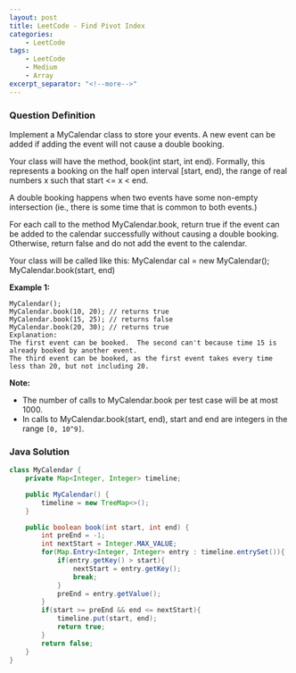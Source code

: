 ```yaml
---
layout: post
title: LeetCode - Find Pivot Index
categories:
    - LeetCode
tags:
    - LeetCode
    - Medium
    - Array
excerpt_separator: "<!--more-->"
---
```


### Question Definition

Implement a MyCalendar class to store your events. A new event can be added if adding the event will not cause a double booking.

Your class will have the method, book(int start, int end). Formally, this represents a booking on the half open interval [start, end), the range of real numbers x such that start <= x < end.

A double booking happens when two events have some non-empty intersection (ie., there is some time that is common to both events.)

For each call to the method MyCalendar.book, return true if the event can be added to the calendar successfully without causing a double booking. Otherwise, return false and do not add the event to the calendar.

Your class will be called like this: MyCalendar cal = new MyCalendar(); MyCalendar.book(start, end)
<!--more-->
**Example 1:**
```
MyCalendar();
MyCalendar.book(10, 20); // returns true
MyCalendar.book(15, 25); // returns false
MyCalendar.book(20, 30); // returns true
Explanation:
The first event can be booked.  The second can't because time 15 is already booked by another event.
The third event can be booked, as the first event takes every time less than 20, but not including 20.
```

**Note:**

* The number of calls to MyCalendar.book per test case will be at most 1000.
* In calls to MyCalendar.book(start, end), start and end are integers in the range `[0, 10^9]`.

### Java Solution
```java
class MyCalendar {
    private Map<Integer, Integer> timeline;

    public MyCalendar() {
        timeline = new TreeMap<>();
    }

    public boolean book(int start, int end) {
        int preEnd = -1;
        int nextStart = Integer.MAX_VALUE;
        for(Map.Entry<Integer, Integer> entry : timeline.entrySet()){
            if(entry.getKey() > start){
                nextStart = entry.getKey();
                break;
            }
            preEnd = entry.getValue();
        }
        if(start >= preEnd && end <= nextStart){
            timeline.put(start, end);
            return true;
        }
        return false;
    }
}
```
